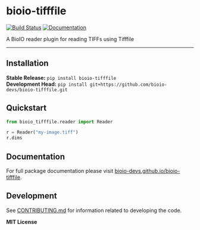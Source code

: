 # bioio-tifffile

[![Build Status](https://github.com/bioio-devs/bioio-tifffile/workflows/CI/badge.svg)](https://github.com/bioio-devs/bioio-tifffile/actions)
[![Documentation](https://github.com/bioio-devs/bioio-tifffile/workflows/Documentation/badge.svg)](https://bioio-devs.github.io/bioio-tifffile)

A BioIO reader plugin for reading TIFFs using Tifffile

---

## Installation

**Stable Release:** `pip install bioio-tifffile`<br>
**Development Head:** `pip install git+https://github.com/bioio-devs/bioio-tifffile.git`

## Quickstart

```python
from bioio_tifffile.reader import Reader

r = Reader("my-image.tiff")
r.dims
```

## Documentation

For full package documentation please visit [bioio-devs.github.io/bioio-tifffile](https://bioio-devs.github.io/bioio-tifffile).

## Development

See [CONTRIBUTING.md](CONTRIBUTING.md) for information related to developing the code.

**MIT License**
